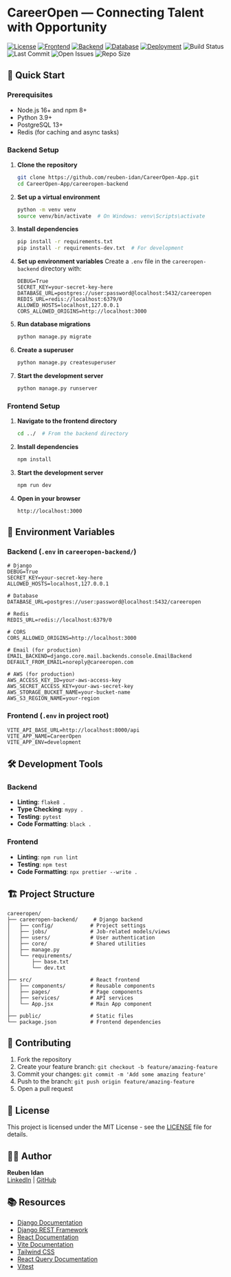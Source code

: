 # CareerOpen — Connecting Talent with Opportunity

[![License](https://img.shields.io/badge/license-MIT-blue.svg)](LICENSE)
[![Frontend](https://img.shields.io/badge/frontend-React.js-61dafb?logo=react)](https://reactjs.org/)
[![Backend](https://img.shields.io/badge/backend-Django-092E20?logo=django)](https://www.djangoproject.com/)
[![Database](https://img.shields.io/badge/database-PostgreSQL-336791?logo=postgresql)](https://www.postgresql.org/)
[![Deployment](https://img.shields.io/badge/deployment-AWS-232f3e?logo=amazonaws)](https://aws.amazon.com/)
![Build Status](https://img.shields.io/github/actions/workflow/status/reuben-idan/CareerOpen-App/backend.yml?branch=main)
![Last Commit](https://img.shields.io/github/last-commit/reuben-idan/CareerOpen-App)
![Open Issues](https://img.shields.io/github/issues/reuben-idan/CareerOpen-App)
![Repo Size](https://img.shields.io/github/repo-size/reuben-idan/CareerOpen-App)

## 🚀 Quick Start

### Prerequisites
- Node.js 16+ and npm 8+
- Python 3.9+
- PostgreSQL 13+
- Redis (for caching and async tasks)

### Backend Setup

1. **Clone the repository**
   ```bash
   git clone https://github.com/reuben-idan/CareerOpen-App.git
   cd CareerOpen-App/careeropen-backend
   ```

2. **Set up a virtual environment**
   ```bash
   python -m venv venv
   source venv/bin/activate  # On Windows: venv\Scripts\activate
   ```

3. **Install dependencies**
   ```bash
   pip install -r requirements.txt
   pip install -r requirements-dev.txt  # For development
   ```

4. **Set up environment variables**
   Create a `.env` file in the `careeropen-backend` directory with:
   ```env
   DEBUG=True
   SECRET_KEY=your-secret-key-here
   DATABASE_URL=postgres://user:password@localhost:5432/careeropen
   REDIS_URL=redis://localhost:6379/0
   ALLOWED_HOSTS=localhost,127.0.0.1
   CORS_ALLOWED_ORIGINS=http://localhost:3000
   ```

5. **Run database migrations**
   ```bash
   python manage.py migrate
   ```

6. **Create a superuser**
   ```bash
   python manage.py createsuperuser
   ```

7. **Start the development server**
   ```bash
   python manage.py runserver
   ```

### Frontend Setup

1. **Navigate to the frontend directory**
   ```bash
   cd ../  # From the backend directory
   ```

2. **Install dependencies**
   ```bash
   npm install
   ```

3. **Start the development server**
   ```bash
   npm run dev
   ```

4. **Open in your browser**
   ```
   http://localhost:3000
   ```

## 🔧 Environment Variables

### Backend (`.env` in `careeropen-backend/`)
```env
# Django
DEBUG=True
SECRET_KEY=your-secret-key-here
ALLOWED_HOSTS=localhost,127.0.0.1

# Database
DATABASE_URL=postgres://user:password@localhost:5432/careeropen

# Redis
REDIS_URL=redis://localhost:6379/0

# CORS
CORS_ALLOWED_ORIGINS=http://localhost:3000

# Email (for production)
EMAIL_BACKEND=django.core.mail.backends.console.EmailBackend
DEFAULT_FROM_EMAIL=noreply@careeropen.com

# AWS (for production)
AWS_ACCESS_KEY_ID=your-aws-access-key
AWS_SECRET_ACCESS_KEY=your-aws-secret-key
AWS_STORAGE_BUCKET_NAME=your-bucket-name
AWS_S3_REGION_NAME=your-region
```

### Frontend (`.env` in project root)
```env
VITE_API_BASE_URL=http://localhost:8000/api
VITE_APP_NAME=CareerOpen
VITE_APP_ENV=development
```

## 🛠 Development Tools

### Backend
- **Linting**: `flake8 .`
- **Type Checking**: `mypy .`
- **Testing**: `pytest`
- **Code Formatting**: `black .`

### Frontend
- **Linting**: `npm run lint`
- **Testing**: `npm test`
- **Code Formatting**: `npx prettier --write .`

## 🏗 Project Structure

```
careeropen/
├── careeropen-backend/     # Django backend
│   ├── config/            # Project settings
│   ├── jobs/              # Job-related models/views
│   ├── users/             # User authentication
│   ├── core/              # Shared utilities
│   ├── manage.py
│   └── requirements/
│       ├── base.txt
│       └── dev.txt
│
├── src/                   # React frontend
│   ├── components/        # Reusable components
│   ├── pages/             # Page components
│   ├── services/          # API services
│   └── App.jsx            # Main App component
│
├── public/                # Static files
└── package.json           # Frontend dependencies
```

## 🤝 Contributing

1. Fork the repository
2. Create your feature branch: `git checkout -b feature/amazing-feature`
3. Commit your changes: `git commit -m 'Add some amazing feature'`
4. Push to the branch: `git push origin feature/amazing-feature`
5. Open a pull request

## 📄 License

This project is licensed under the MIT License - see the [LICENSE](LICENSE) file for details.

## 👨‍💻 Author

**Reuben Idan**  
[LinkedIn](https://www.linkedin.com/in/reuben-idan/) | [GitHub](https://github.com/reuben-idan)

## 📚 Resources

- [Django Documentation](https://docs.djangoproject.com/)
- [Django REST Framework](https://www.django-rest-framework.org/)
- [React Documentation](https://reactjs.org/)
- [Vite Documentation](https://vitejs.dev/)
- [Tailwind CSS](https://tailwindcss.com/)
- [React Query Documentation](https://tanstack.com/query/latest)
- [Vitest](https://vitest.dev/)
